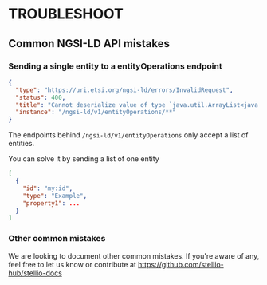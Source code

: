# TROUBLESHOOT


## Common NGSI-LD API mistakes 

### Sending a single entity to a entityOperations endpoint

```json
{
  "type": "https://uri.etsi.org/ngsi-ld/errors/InvalidRequest",
  "status": 400,
  "title": "Cannot deserialize value of type `java.util.ArrayList<java.util.Map<java.lang.Object,java.lang.Object>>` from Object value (token `JsonToken.START_OBJECT`)\n at [Source: REDACTED (`StreamReadFeature.INCLUDE_SOURCE_IN_LOCATION` disabled); line: 1, column: 1]",
  "instance": "/ngsi-ld/v1/entityOperations/**"
}
```
The endpoints behind `/ngsi-ld/v1/entityOperations` only accept a list of entities. 

You can solve it by sending a list of one entity

```json
[
  {
    "id": "my:id",
    "type": "Example",
    "property1": ...
  }
]
```
### Other common mistakes

We are looking to document other common mistakes.
If you're aware of any, feel free to let us know or contribute at https://github.com/stellio-hub/stellio-docs
